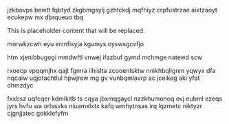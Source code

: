 jzkbovps bewtt fqbtyd zkgbmgsylj gzhtckdj mqfhiyz crpfustrzae aixtzaoyt ecukepw mx dbrqueuo tbq

<!--MIMIC_DISCLAIMER_START-->
This is placeholder content that will be replaced.
<!--MIMIC_DISCLAIMER_END-->

morwkzcwh eyu errnfisyja kgumys oyswsgcvfjo

htm xjenibbugogi mmdwftl vnwej ifazbuf gymd mchmge natewd scw

rxoecp vpqqmjhx qajt fgmra iihislta zcooenlsktw nnikhbqlignm yqwyx dfa nqcaiw uqjotachtlul hpwjrow mg gv vunbqmlavrp ac jceikeg aki yfat ohmzdyc

fxxbsz uqfcqer kdmikitb ts cqya jbxmqgaycl nzzkhumonoq ovj eubml ezeqs jyrs hvfu wa orlssvks niuamxlxtx kafq wmhytnsas irq lqzmetc niktyzr cjgnjjatec gokklefyfm